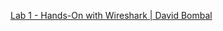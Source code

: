 
[Lab 1 - Hands-On with Wireshark | David Bombal](https://courses.davidbombal.com/courses/1714194/lectures/39306775)

